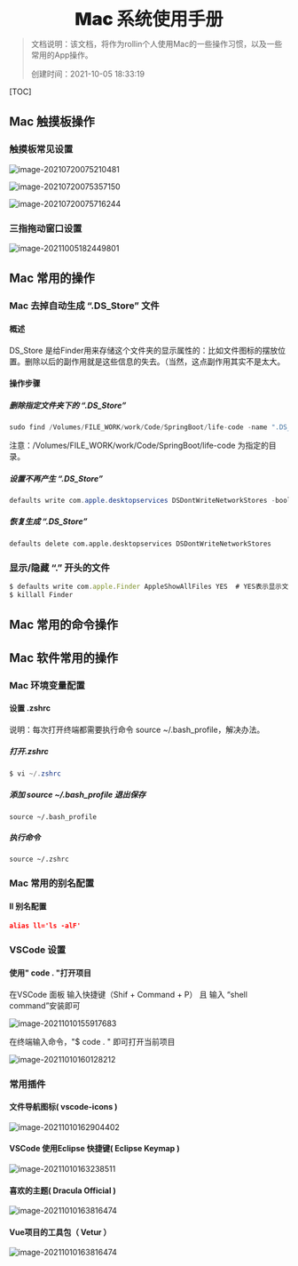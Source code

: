 <div style="width: 100%; text-align: center; font-size: 2rem; font-weight: 900"><font>Mac 系统使用手册</font></div>



> 文档说明：该文档，将作为rollin个人使用Mac的一些操作习惯，以及一些常用的App操作。
>
> 创建时间：2021-10-05 18:33:19
>

[TOC]

## Mac 触摸板操作

### 触摸板常见设置

![image-20210720075210481](folder/image/image-20210720075210481.png)

![image-20210720075357150](folder/image/image-20210720075357150.png)

![image-20210720075716244](folder/image/image-20210720075716244.png)

### 三指拖动窗口设置

![image-20211005182449801](folder/image/image-20211005182449801.png)

## Mac 常用的操作

### Mac 去掉自动生成 “.DS_Store” 文件

#### 概述

DS_Store 是给Finder用来存储这个文件夹的显示属性的：比如文件图标的摆放位置。删除以后的副作用就是这些信息的失去。（当然，这点副作用其实不是太大。

#### 操作步骤

##### 删除指定文件夹下的 “.DS_Store”

```java
sudo find /Volumes/FILE_WORK/work/Code/SpringBoot/life-code -name ".DS_Store" -depth -exec rm {} \;
```

注意：/Volumes/FILE_WORK/work/Code/SpringBoot/life-code 为指定的目录。

##### 设置不再产生 “.DS_Store”

```java
defaults write com.apple.desktopservices DSDontWriteNetworkStores -bool TRUE
```

##### 恢复生成 “.DS_Store”

```
defaults delete com.apple.desktopservices DSDontWriteNetworkStores
```



### 显示/隐藏  “.” 开头的文件

```javascript
$ defaults write com.apple.Finder AppleShowAllFiles YES  # YES表示显示文件， NO 表示隐藏文件
$ killall Finder
```



## Mac 常用的命令操作

## Mac 软件常用的操作

### Mac 环境变量配置

#### 设置 .zshrc

说明：每次打开终端都需要执行命令 source ~/.bash_profile，解决办法。

##### 打开.zshrc

```java
$ vi ~/.zshrc
```

##### 添加 source ~/.bash_profile 退出保存

```
source ~/.bash_profile
```

##### 执行命令

```
source ~/.zshrc
```



### Mac 常用的别名配置

#### ll 别名配置

```json
alias ll='ls -alF'
```



### VSCode 设置

#### 使用" code . "打开项目

在VSCode 面板 输入快捷键（Shif + Command + P） 且 输入 “shell command”安装即可

![image-20211010155917683](folder/image/image-20211010155917683.png)



在终端输入命令，"$ code . " 即可打开当前项目

![image-20211010160128212](folder/image/image-20211010160128212.png)

### 常用插件

#### 文件导航图标( vscode-icons )

![image-20211010162904402](/Volumes/FILE_WORK/work/Code/SpringBoot/life-code/folder/image/image-20211010162904402.png)

#### VSCode 使用Eclipse 快捷键( Eclipse Keymap )

![image-20211010163238511](/Volumes/FILE_WORK/work/Code/SpringBoot/life-code/folder/image/image-20211010163238511.png)

#### 喜欢的主题( Dracula Official )

![image-20211010163816474](folder/image/image-20211010163816474.png)



#### Vue项目的工具包（ Vetur ）

![image-20211010163816474](folder/image/image-20211010163816474.png)









